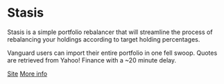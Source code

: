 # Stasis

Stasis is a simple portfolio rebalancer that will streamline the process of rebalancing your holdings according to target holding percentages.

Vanguard users can import their entire portfolio in one fell swoop. Quotes are retrieved from Yahoo! Finance with a ~20 minute delay.

[Site](http://forsyth.im/stasis/)
[More info](http://forsyth.im/2016-01-20.html)
